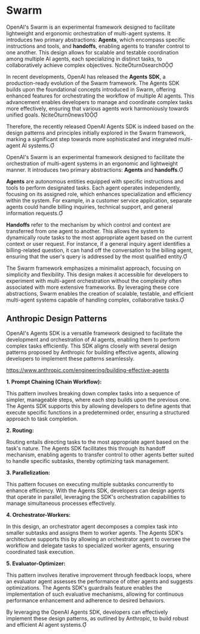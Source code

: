 # Swarm

OpenAI's Swarm is an experimental framework designed to facilitate lightweight and ergonomic orchestration of multi-agent systems. It introduces two primary abstractions: **Agents**, which encompass specific instructions and tools, and **handoffs**, enabling agents to transfer control to one another. This design allows for scalable and testable coordination among multiple AI agents, each specializing in distinct tasks, to collaboratively achieve complex objectives. citeturn0search0

In recent developments, OpenAI has released the **Agents SDK**, a production-ready evolution of the Swarm framework. The Agents SDK builds upon the foundational concepts introduced in Swarm, offering enhanced features for orchestrating the workflow of multiple AI agents. This advancement enables developers to manage and coordinate complex tasks more effectively, ensuring that various agents work harmoniously towards unified goals. citeturn0news10

Therefore, the recently released OpenAI Agents SDK is indeed based on the design patterns and principles initially explored in the Swarm framework, marking a significant step towards more sophisticated and integrated multi-agent AI systems. 



OpenAI's Swarm is an experimental framework designed to facilitate the orchestration of multi-agent systems in an ergonomic and lightweight manner. It introduces two primary abstractions: **Agents** and **handoffs**.

**Agents** are autonomous entities equipped with specific instructions and tools to perform designated tasks. Each agent operates independently, focusing on its assigned role, which enhances specialization and efficiency within the system. For example, in a customer service application, separate agents could handle billing inquiries, technical support, and general information requests.

**Handoffs** refer to the mechanism by which control and context are transferred from one agent to another. This allows the system to dynamically route tasks to the most appropriate agent based on the current context or user request. For instance, if a general inquiry agent identifies a billing-related question, it can hand off the conversation to the billing agent, ensuring that the user's query is addressed by the most qualified entity.

The Swarm framework emphasizes a minimalist approach, focusing on simplicity and flexibility. This design makes it accessible for developers to experiment with multi-agent orchestration without the complexity often associated with more extensive frameworks. By leveraging these core abstractions, Swarm enables the creation of scalable, testable, and efficient multi-agent systems capable of handling complex, collaborative tasks.


## Anthropic Design Patterns

OpenAI's Agents SDK is a versatile framework designed to facilitate the development and orchestration of AI agents, enabling them to perform complex tasks efficiently. This SDK aligns closely with several design patterns proposed by Anthropic for building effective agents, allowing developers to implement these patterns seamlessly.

https://www.anthropic.com/engineering/building-effective-agents

**1. Prompt Chaining (Chain Workflow):**

This pattern involves breaking down complex tasks into a sequence of simpler, manageable steps, where each step builds upon the previous one. The Agents SDK supports this by allowing developers to define agents that execute specific functions in a predetermined order, ensuring a structured approach to task completion. 

**2. Routing:**

Routing entails directing tasks to the most appropriate agent based on the task's nature. The Agents SDK facilitates this through its handoff mechanism, enabling agents to transfer control to other agents better suited to handle specific subtasks, thereby optimizing task management. 

**3. Parallelization:**

This pattern focuses on executing multiple subtasks concurrently to enhance efficiency. With the Agents SDK, developers can design agents that operate in parallel, leveraging the SDK's orchestration capabilities to manage simultaneous processes effectively. 

**4. Orchestrator-Workers:**

In this design, an orchestrator agent decomposes a complex task into smaller subtasks and assigns them to worker agents. The Agents SDK's architecture supports this by allowing an orchestrator agent to oversee the workflow and delegate tasks to specialized worker agents, ensuring coordinated task execution. 

**5. Evaluator-Optimizer:**

This pattern involves iterative improvement through feedback loops, where an evaluator agent assesses the performance of other agents and suggests optimizations. The Agents SDK's guardrails feature enables the implementation of such evaluative mechanisms, allowing for continuous performance enhancement and adherence to desired behaviors. 

By leveraging the OpenAI Agents SDK, developers can effectively implement these design patterns, as outlined by Anthropic, to build robust and efficient AI agent systems. 